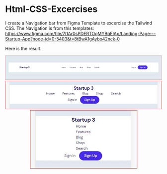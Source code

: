 # Html-CSS-Excercises
I create a Navigation bar from Figma Template to excercise the Tailwind CSS. The Navigation is from this templates: https://www.figma.com/file/7l1Ar0sPDERTOqMYBqElAp/Landing-Page---Startup-App?node-id=0-5403&t=8tBwA1gAybo42nck-0

Here is the result.

<center><img src="https://github.com/kadoubleU/TailwindCSS/blob/main/01.nav-bars/01.navbar-style01/result1.JPG" alt="Navigation Bar"></center>

<center><img src="https://github.com/kadoubleU/TailwindCSS/blob/main/01.nav-bars/01.navbar-style01/result2.JPG" alt="Navigation Bar"></center>

<center><img src="https://github.com/kadoubleU/TailwindCSS/blob/main/01.nav-bars/01.navbar-style01/result-3.JPG" alt="Navigation Bar"></center>
